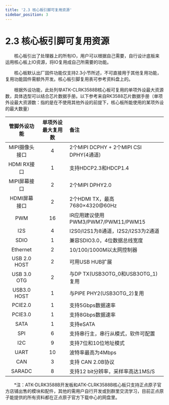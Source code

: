 ```yaml
---
title: '2.3 核心板引脚可复用资源'
sidebar_position: 3
---
```


# 2.3 核心板引脚可复用资源

&emsp;&emsp;核心板引出了处理器上的所有IO，用户可以根据自己需要，自行设计底板来运用核心板上IO资源，将IO复用成自己所需要的功能。

&emsp;&emsp;核心板默认出厂固件功能仅支持2.3小节所述，不可直接用于其他复用功能，复用功能固件需额外开发。核心板引脚复用表可参考资料盘上的。

&emsp;&emsp;根据外设功能，此处列举ATK-CLRK3588B核心板可复用的单项外设最大资源数，具体选型可以结合芯片数据手册。以下参考来自RK3588芯片数据手册（单项外设最大资源数：指的是在不使用其他外设的前提下，核心板所能使用的某项外设的最大数量）



| **管脚外设功能** | **单项外设最大复用数** | **备注**                                               |
| :----------: | :----------: | :----------------------------------------------------- |
|  MIPI摄像头接口  |           4            | 2个MIPI DCPHY + 2个MIPI CSI DPHY(4通道) |
|   HDMI RX接口    |           1            | 支持HDCP2.3和HDCP1.4                    |
|   MIPI屏幕接口   |           2            | 2个MIPI DPHY2.0                         |
|   HDMI屏幕接口   |           2            | 2个HDMI TX，最高7680×4320@60Hz          |
|       PWM        |           16           | IR应用建议使用PWM3/PWM7/PWM11/PWM15     |
|       I2S        |           4            | I2S0/I2S1为8通道，I2S2/I2S3为2通道      |
|       SDIO       |           1            | 兼容SDIO3.0，4位数据总线宽度            |
|     Ethernet     |           2            | 10/100/1000M以太网控制器                |
|   USB 2.0 HOST   |           2            | 可用USB HUB扩展                         |
|   USB 3.0 OTG    |           2            | 与DP TX(USB3OTG_0和USB3OTG_1)复用       |
|   USB3.0 HOST    |           1            | 与PIPE PHY2(USB3OTG_2)复用              |
|     PCIE2.0      |           1            | 支持5Gbps数据速率                       |
|     PCIE3.0      |           1            | 支持8Gbps数据速率                       |
|       SATA       |           1            | 支持eSATA                               |
|       SPI        |           6            | 支持串行主，串行从模式，软件可配置      |
|       I2C        |           9            | 支持7位和10位地址模式                   |
|       UART       |           10           | 波特率最高为4Mbps                       |
|       CAN        |           3            | 支持 CAN 2.0B协议                       |
|      SARADC      |           8            | 支持12 bit分辨率，采样率高达1MS/S       |


&emsp;&emsp;*注：ATK-DLRK3588B开发板和ATK-CLRK3588B核心板只支持正点原子官方店铺出售的模块和配件，其他的需用户自行开发或到群里交流学习，目前正点原子能提供的所有资料都在正点原子官方下载中心的网盘里。











